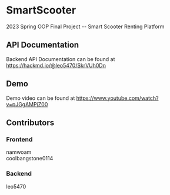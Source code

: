 # SmartScooter

2023 Spring OOP Final Project -- Smart Scooter Renting Platform

## API Documentation
Backend API Documentation can be found at <https://hackmd.io/@leo5470/SkrVUh0Dn>

## Demo
Demo video can be found at <https://www.youtube.com/watch?v=pJGgAMPjZ00>

## Contributors
### Frontend
namwoam  
coolbangstone0114
### Backend
leo5470
